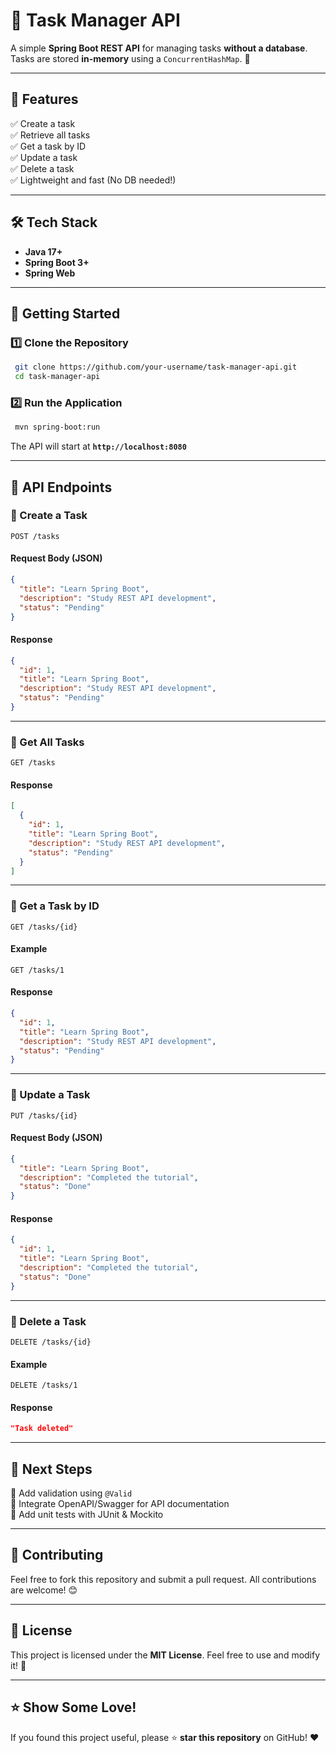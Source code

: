 # 📌 Task Manager API

A simple **Spring Boot REST API** for managing tasks **without a database**. Tasks are stored **in-memory** using a `ConcurrentHashMap`. 🚀

---

## 🌟 Features

✅ Create a task  
✅ Retrieve all tasks  
✅ Get a task by ID  
✅ Update a task  
✅ Delete a task  
✅ Lightweight and fast (No DB needed!)

---

## 🛠️ Tech Stack

- **Java 17+**
- **Spring Boot 3+**
- **Spring Web**

---

## 🚀 Getting Started

### 1️⃣ Clone the Repository
```sh
 git clone https://github.com/your-username/task-manager-api.git
 cd task-manager-api
```

### 2️⃣ Run the Application
```sh
 mvn spring-boot:run
```

The API will start at **`http://localhost:8080`**

---

## 📖 API Endpoints

### 📌 Create a Task
```http
POST /tasks
```
#### Request Body (JSON)
```json
{
  "title": "Learn Spring Boot",
  "description": "Study REST API development",
  "status": "Pending"
}
```
#### Response
```json
{
  "id": 1,
  "title": "Learn Spring Boot",
  "description": "Study REST API development",
  "status": "Pending"
}
```

---

### 📌 Get All Tasks
```http
GET /tasks
```
#### Response
```json
[
  {
    "id": 1,
    "title": "Learn Spring Boot",
    "description": "Study REST API development",
    "status": "Pending"
  }
]
```

---

### 📌 Get a Task by ID
```http
GET /tasks/{id}
```
#### Example
```http
GET /tasks/1
```
#### Response
```json
{
  "id": 1,
  "title": "Learn Spring Boot",
  "description": "Study REST API development",
  "status": "Pending"
}
```

---

### 📌 Update a Task
```http
PUT /tasks/{id}
```
#### Request Body (JSON)
```json
{
  "title": "Learn Spring Boot",
  "description": "Completed the tutorial",
  "status": "Done"
}
```
#### Response
```json
{
  "id": 1,
  "title": "Learn Spring Boot",
  "description": "Completed the tutorial",
  "status": "Done"
}
```

---

### 📌 Delete a Task
```http
DELETE /tasks/{id}
```
#### Example
```http
DELETE /tasks/1
```
#### Response
```json
"Task deleted"
```

---

## 📌 Next Steps

🔹 Add validation using `@Valid`  
🔹 Integrate OpenAPI/Swagger for API documentation  
🔹 Add unit tests with JUnit & Mockito

---

## 🤝 Contributing
Feel free to fork this repository and submit a pull request. All contributions are welcome! 😊

---

## 📜 License
This project is licensed under the **MIT License**. Feel free to use and modify it! 🎉

---

## ⭐ Show Some Love!
If you found this project useful, please ⭐ **star this repository** on GitHub! ❤️

